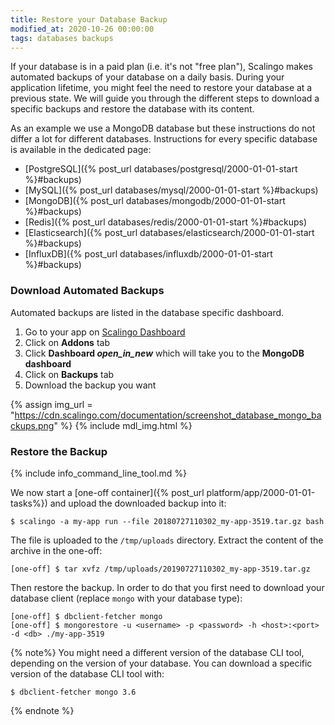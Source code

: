 ```yaml
---
title: Restore your Database Backup
modified_at: 2020-10-26 00:00:00
tags: databases backups
---
```


If your database is in a paid plan (i.e. it's not "free plan"), Scalingo makes automated backups of
your database on a daily basis. During your application lifetime, you might feel the need to restore
your database at a previous state. We will guide you through the different steps to download a
specific backups and restore the database with its content.

As an example we use a MongoDB database but these instructions do not differ a lot for different
databases. Instructions for every specific database is available in the dedicated page:

- [PostgreSQL]({% post_url databases/postgresql/2000-01-01-start %}#backups)
- [MySQL]({% post_url databases/mysql/2000-01-01-start %}#backups)
- [MongoDB]({% post_url databases/mongodb/2000-01-01-start %}#backups)
- [Redis]({% post_url databases/redis/2000-01-01-start %}#backups)
- [Elasticsearch]({% post_url databases/elasticsearch/2000-01-01-start %}#backups)
- [InfluxDB]({% post_url databases/influxdb/2000-01-01-start %}#backups)

### Download Automated Backups

Automated backups are listed in the database specific dashboard.

1. Go to your app on [Scalingo Dashboard](https://my.scalingo.com/apps)
2. Click on **Addons** tab
3. Click **Dashboard <i class="material-icons">open_in_new</i>** which will take you to the **MongoDB dashboard**
4. Click on **Backups** tab
5. Download the backup you want

{% assign img_url = "https://cdn.scalingo.com/documentation/screenshot_database_mongo_backups.png" %}
{% include mdl_img.html %}

### Restore the Backup

{% include info_command_line_tool.md %}

We now start a [one-off container]({% post_url platform/app/2000-01-01-tasks%}) and upload the
downloaded backup into it:

```
$ scalingo -a my-app run --file 20180727110302_my-app-3519.tar.gz bash
```

The file is uploaded to the `/tmp/uploads` directory. Extract the content of the archive in
the one-off:

```
[one-off] $ tar xvfz /tmp/uploads/20190727110302_my-app-3519.tar.gz
```

Then restore the backup. In order to do that you first need to download your
database client (replace `mongo` with your database type):

```
[one-off] $ dbclient-fetcher mongo
[one-off] $ mongorestore -u <username> -p <password> -h <host>:<port> -d <db> ./my-app-3519
```

{% note%}
You might need a different version of the database CLI tool, depending on the version of your
database. You can download a specific version of the database CLI tool with:

```
$ dbclient-fetcher mongo 3.6
```
{% endnote %}
